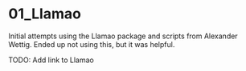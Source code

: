 # 01_Llamao

Initial attempts using the Llamao package and scripts from Alexander Wettig.
Ended up not using this, but it was helpful.


TODO: Add link to Llamao


